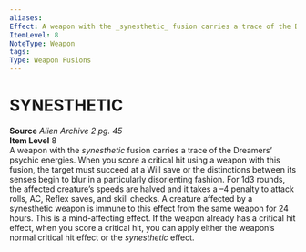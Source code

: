 ```yaml
---
aliases: 
Effect: A weapon with the _synesthetic_ fusion carries a trace of the Dreamers’ psychic energies. When you score a critical hit using a weapon with this fusion, the target must succeed at a Will save or the distinctions between its senses begin to blur in a particularly disorienting fashion. For 1d3 rounds, the affected creature’s speeds are halved and it takes a –4 penalty to attack rolls, AC, Reflex saves, and skill checks. A creature affected by a synesthetic weapon is immune to this effect from the same weapon for 24 hours. This is a mind-affecting effect. If the weapon already has a critical hit effect, when you score a critical hit, you can apply either the weapon’s normal critical hit effect or the _synesthetic_ effect.
ItemLevel: 8
NoteType: Weapon
tags: 
Type: Weapon Fusions
---
```

# SYNESTHETIC
**Source** _Alien Archive 2 pg. 45_  
**Item Level** 8  
A weapon with the _synesthetic_ fusion carries a trace of the Dreamers’ psychic energies. When you score a critical hit using a weapon with this fusion, the target must succeed at a Will save or the distinctions between its senses begin to blur in a particularly disorienting fashion. For 1d3 rounds, the affected creature’s speeds are halved and it takes a –4 penalty to attack rolls, AC, Reflex saves, and skill checks. A creature affected by a synesthetic weapon is immune to this effect from the same weapon for 24 hours. This is a mind-affecting effect. If the weapon already has a critical hit effect, when you score a critical hit, you can apply either the weapon’s normal critical hit effect or the _synesthetic_ effect.